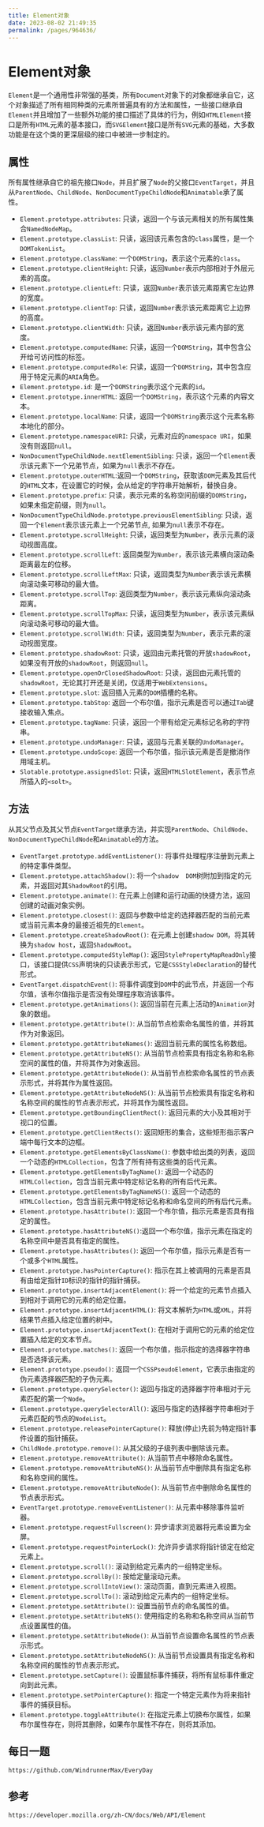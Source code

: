 ```yaml
---
title: Element对象
date: 2023-08-02 21:49:35
permalink: /pages/964636/
---
```

# Element对象
`Element`是一个通用性非常强的基类，所有`Document`对象下的对象都继承自它，这个对象描述了所有相同种类的元素所普遍具有的方法和属性，一些接口继承自`Element`并且增加了一些额外功能的接口描述了具体的行为，例如`HTMLElement`接口是所有`HTML`元素的基本接口，而`SVGElement`接口是所有`SVG`元素的基础，大多数功能是在这个类的更深层级的接口中被进一步制定的。


## 属性
所有属性继承自它的祖先接口`Node`，并且扩展了`Node`的父接口`EventTarget`，并且从`ParentNode`、`ChildNode`、`NonDocumentTypeChildNode`和`Animatable`承了属性。
* `Element.prototype.attributes`: 只读，返回一个与该元素相关的所有属性集合`NamedNodeMap`。
* `Element.prototype.classList`: 只读，返回该元素包含的`class`属性，是一个`DOMTokenList`。
* `Element.prototype.className`: 一个`DOMString`，表示这个元素的`class`。
* `Element.prototype.clientHeight`: 只读，返回`Number`表示内部相对于外层元素的高度。
* `Element.prototype.clientLeft`: 只读，返回`Number`表示该元素距离它左边界的宽度。
* `Element.prototype.clientTop`: 只读，返回`Number`表示该元素距离它上边界的高度。
* `Element.prototype.clientWidth`: 只读，返回`Number`表示该元素内部的宽度。
* `Element.prototype.computedName`: 只读，返回一个`DOMString`，其中包含公开给可访问性的标签。
* `Element.prototype.computedRole`: 只读，返回一个`DOMString`，其中包含应用于特定元素的`ARIA`角色。
* `Element.prototype.id`: 是一个`DOMString`表示这个元素的`id`。
* `Element.prototype.innerHTML`: 返回一个`DOMString`，表示这个元素的内容文本。
* `Element.prototype.localName`: 只读，返回一个`DOMString`表示这个元素名称本地化的部分。
* `Element.prototype.namespaceURI`: 只读，元素对应的`namespace URI`，如果没有则返回`null`。
* `NonDocumentTypeChildNode.nextElementSibling`: 只读，返回一个`Element`表示该元素下一个兄弟节点，如果为`null`表示不存在。
* `Element.prototype.outerHTML`:返回一个`DOMString`，获取该`DOM`元素及其后代的`HTML`文本，在设置它的时候，会从给定的字符串开始解析，替换自身。
* `Element.prototype.prefix`: 只读，表示元素的名称空间前缀的`DOMString`，如果未指定前缀，则为`null`。
* `NonDocumentTypeChildNode.prototype.previousElementSibling`: 只读，返回一个`Element`表示该元素上一个兄弟节点, 如果为`null`表示不存在。
* `Element.prototype.scrollHeight`: 只读，返回类型为`Number`，表示元素的滚动视图高度。
* `Element.prototype.scrollLeft`: 返回类型为`Number`，表示该元素横向滚动条距离最左的位移。
* `Element.prototype.scrollLeftMax`: 只读，返回类型为`Number`表示该元素横向滚动条可移动的最大值。
* `Element.prototype.scrollTop`: 返回类型为`Number`，表示该元素纵向滚动条距离。
* `Element.prototype.scrollTopMax`: 只读，返回类型为`Number`，表示该元素纵向滚动条可移动的最大值。
* `Element.prototype.scrollWidth`: 只读，返回类型为`Number`，表示元素的滚动视图宽度。
* `Element.prototype.shadowRoot`: 只读，返回由元素托管的开放`shadowRoot`，如果没有开放的`shadowRoot`，则返回`null`。
* `Element.prototype.openOrClosedShadowRoot`: 只读，返回由元素托管的`shadowRoot`，无论其打开还是关闭，仅适用于`WebExtensions`。
* `Element.prototype.slot`: 返回插入元素的`DOM`插槽的名称。
* `Element.prototype.tabStop`: 返回一个布尔值，指示元素是否可以通过`Tab`键接收输入焦点。
* `Element.prototype.tagName`: 只读，返回一个带有给定元素标记名称的字符串。
* `Element.prototype.undoManager`: 只读，返回与元素关联的`UndoManager`。
* `Element.prototype.undoScope`: 返回一个布尔值，指示该元素是否是撤消作用域主机。
* `Slotable.prototype.assignedSlot`: 只读，返回`HTMLSlotElement`，表示节点所插入的`<solt>`。

## 方法
从其父节点及其父节点`EventTarget`继承方法，并实现`ParentNode`、`ChildNode`、`NonDocumentTypeChildNode`和`Animatable`的方法。
* `EventTarget.prototype.addEventListener()`: 将事件处理程序注册到元素上的特定事件类型。
* `Element.prototype.attachShadow()`: 将一个`shadow  DOM`树附加到指定的元素，并返回对其`ShadowRoot`的引用。
* `Element.prototype.animate()`: 在元素上创建和运行动画的快捷方法，返回创建的动画对象实例。
* `Element.prototype.closest()`: 返回与参数中给定的选择器匹配的当前元素或当前元素本身的最接近祖先的`Element`。
* `Element.prototype.createShadowRoot()`: 在元素上创建`shadow DOM`，将其转换为`shadow host`，返回`ShadowRoot`。
* `Element.prototype.computedStyleMap()`: 返回`StylePropertyMapReadOnly`接口，该接口提供`CSS`声明块的只读表示形式，它是`CSSStyleDeclaration`的替代形式。
* `EventTarget.dispatchEvent()`: 将事件调度到`DOM`中的此节点，并返回一个布尔值，该布尔值指示是否没有处理程序取消该事件。
* `Element.prototype.getAnimations()`: 返回当前在元素上活动的`Animation`对象的数组。
* `Element.prototype.getAttribute()`: 从当前节点检索命名属性的值，并将其作为对象返回。
* `Element.prototype.getAttributeNames()`: 返回当前元素的属性名称数组。
* `Element.prototype.getAttributeNS()`: 从当前节点检索具有指定名称和名称空间的属性的值，并将其作为对象返回。
* `Element.prototype.getAttributeNode()`: 从当前节点检索命名属性的节点表示形式，并将其作为属性返回。
* `Element.prototype.getAttributeNodeNS()`: 从当前节点检索具有指定名称和名称空间的属性的节点表示形式，并将其作为属性返回。
* `Element.prototype.getBoundingClientRect()`: 返回元素的大小及其相对于视口的位置。
* `Element.prototype.getClientRects()`: 返回矩形的集合，这些矩形指示客户端中每行文本的边框。
* `Element.prototype.getElementsByClassName()`: 参数中给出类的列表，返回一个动态的`HTMLCollection`，包含了所有持有这些类的后代元素。
* `Element.prototype.getElementsByTagName()`: 返回一个动态的`HTMLCollection`，包含当前元素中特定标记名称的所有后代元素。
* `Element.prototype.getElementsByTagNameNS()`: 返回一个动态的`HTMLCollection`，包含当前元素中特定标记名称和命名空间的所有后代元素。
* `Element.prototype.hasAttribute()`: 返回一个布尔值，指示元素是否具有指定的属性。
* `Element.prototype.hasAttributeNS()`:返回一个布尔值，指示元素在指定的名称空间中是否具有指定的属性。
* `Element.prototype.hasAttributes()`: 返回一个布尔值，指示元素是否有一个或多个`HTML`属性。
* `Element.prototype.hasPointerCapture()`: 指示在其上被调用的元素是否具有由给定指针`ID`标识的指针的指针捕获。
* `Element.prototype.insertAdjacentElement()`: 将一个给定的元素节点插入到相对于调用它的元素的给定位置。
* `Element.prototype.insertAdjacentHTML()`: 将文本解析为`HTML`或`XML`，并将结果节点插入给定位置的树中。
* `Element.prototype.insertAdjacentText()`: 在相对于调用它的元素的给定位置插入给定的文本节点。
* `Element.prototype.matches()`: 返回一个布尔值，指示指定的选择器字符串是否选择该元素。
* `Element.prototype.pseudo()`: 返回一个`CSSPseudoElement`，它表示由指定的伪元素选择器匹配的子伪元素。
* `Element.prototype.querySelector()`: 返回与指定的选择器字符串相对于元素匹配的第一个`Node`。
* `Element.prototype.querySelectorAll()`: 返回与指定的选择器字符串相对于元素匹配的节点的`NodeList`。
* `Element.prototype.releasePointerCapture()`: 释放(停止)先前为特定指针事件设置的指针捕获。
* `ChildNode.prototype.remove()`: 从其父级的子级列表中删除该元素。
* `Element.prototype.removeAttribute()`: 从当前节点中移除命名属性。
* `Element.prototype.removeAttributeNS()`: 从当前节点中删除具有指定名称和名称空间的属性。
* `Element.prototype.removeAttributeNode()`: 从当前节点中删除命名属性的节点表示形式。
* `EventTarget.prototype.removeEventListener()`: 从元素中移除事件监听器。
* `Element.prototype.requestFullscreen()`: 异步请求浏览器将元素设置为全屏。
* `Element.prototype.requestPointerLock()`: 允许异步请求将指针锁定在给定元素上。
* `Element.prototype.scroll()`: 滚动到给定元素内的一组特定坐标。
* `Element.prototype.scrollBy()`: 按给定量滚动元素。
* `Element.prototype.scrollIntoView()`: 滚动页面，直到元素进入视图。
* `Element.prototype.scrollTo()`: 滚动到给定元素内的一组特定坐标。
* `Element.prototype.setAttribute()`: 设置当前节点的命名属性的值。
* `Element.prototype.setAttributeNS()`: 使用指定的名称和名称空间从当前节点设置属性的值。
* `Element.prototype.setAttributeNode()`: 从当前节点设置命名属性的节点表示形式。
* `Element.prototype.setAttributeNodeNS()`: 从当前节点设置具有指定名称和名称空间的属性的节点表示形式。
* `Element.prototype.setCapture()`: 设置鼠标事件捕获，将所有鼠标事件重定向到此元素。
* `Element.prototype.setPointerCapture()`: 指定一个特定元素作为将来指针事件的捕获目标。
* `Element.prototype.toggleAttribute()`: 在指定元素上切换布尔属性，如果布尔属性存在，则将其删除，如果布尔属性不存在，则将其添加。

## 每日一题

```
https://github.com/WindrunnerMax/EveryDay
```

## 参考

```
https://developer.mozilla.org/zh-CN/docs/Web/API/Element
```

